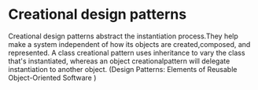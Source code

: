# Creational design patterns

Creational design patterns abstract the instantiation process.They help make a
system independent of how its objects are created,composed, and represented. A
class creational pattern uses inheritance to vary the class that's instantiated,
whereas an object creationalpattern will delegate instantiation to another object. (Design Patterns: Elements of Reusable Object-Oriented Software )
